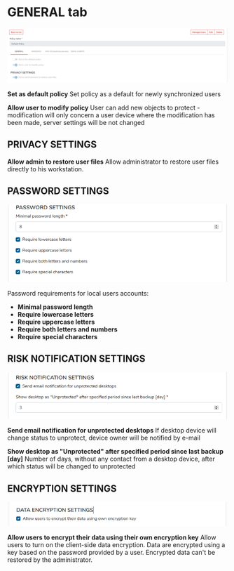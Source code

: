 # GENERAL tab



![](../../../../.gitbook/assets/image%20%2861%29.png)

**Set as default policy** Set policy as a default for newly synchronized users

**Allow user to modify policy** User can add new objects to protect - modification will only concern a user device where the modification has been made, server settings will be not changed

## **PRIVACY SETTINGS** <a id="privacy-settings"></a>

**Allow admin to restore user files** Allow administrator to restore user files directly to his workstation.

## **PASSWORD SETTINGS** <a id="password-settings"></a>

![](../../../../.gitbook/assets/policygeneral2.png)

Password requirements for local users accounts:

* **Minimal password length**
* **Require lowercase letters**
* **Require uppercase letters**
* **Require both letters and numbers**
* **Require special characters**

## **RISK NOTIFICATION SETTINGS** <a id="risk-notification-settings"></a>

![](../../../../.gitbook/assets/policygeneral3.png)

**Send email notification for unprotected desktops** If desktop device will change status to unprotect, device owner will be notified by e-mail

**Show desktop as "Unprotected" after specified period since last backup \[day\]** Number of days, without any contact from a desktop device, after which status will be changed to unprotected

## ENCRYPTION SETTINGS <a id="encryption-settings"></a>

![](../../../../.gitbook/assets/policygeneral4.png)

**Allow users to encrypt their data using their own encryption key** Allow users to turn on the client-side data encryption. Data are encrypted using a key based on the password provided by a user. Encrypted data can't be restored by the administrator.

